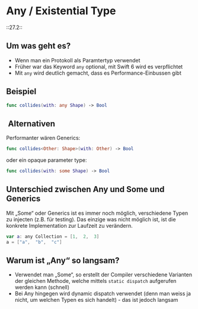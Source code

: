 # Any / Existential Type
::27.2::
## Um was geht es?
 - Wenn man ein Protokoll als Paramtertyp verwendet
- Früher war das Keyword `any` optional, mit Swift 6 wird es verpflichtet
- Mit `any` wird deutlich gemacht, dass es Performance-Einbussen gibt


## Beispiel

```swift
func collides(with: any Shape) -> Bool
```

##  Alternativen

Performanter wären Generics:

```swift
func collides<Other: Shape>(with: Other) -> Bool
```

oder ein opaque parameter type:

```swift
func collides(with: some Shape) -> Bool
```

## Unterschied zwischen Any und Some und Generics

Mit „Some“ oder Generics ist es immer noch möglich, verschiedene Typen zu injecten (z.B. für testing). Das einzige was nicht möglich ist, ist die konkrete Implementation zur Laufzeit zu verändern.

```swift
var a: any Collection = [1,  2,  3]
a = ["a",  "b",  "c"]
```

## Warum ist „Any“ so langsam?

- Verwendet man „Some“, so erstellt der Compiler verschiedene Varianten der gleichen Methode, welche mittels `static dispatch` aufgerufen werden kann (schnell)
- Bei Any hingegen wird dynamic dispatch verwendet (denn man weiss ja nicht, um welchen Typen es sich handelt) - das ist jedoch langsam